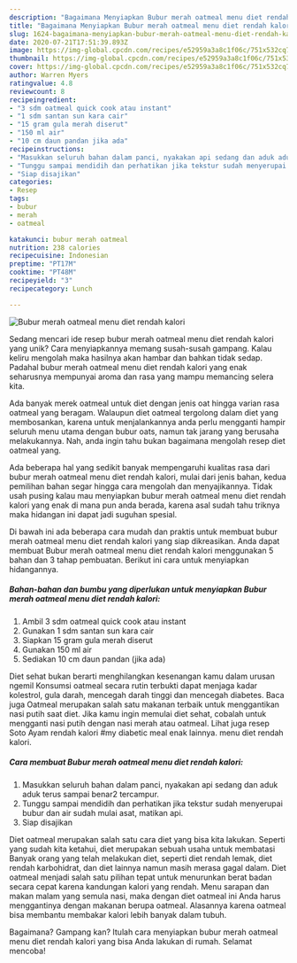 ```yaml
---
description: "Bagaimana Menyiapkan Bubur merah oatmeal menu diet rendah kalori, Enak Banget"
title: "Bagaimana Menyiapkan Bubur merah oatmeal menu diet rendah kalori, Enak Banget"
slug: 1624-bagaimana-menyiapkan-bubur-merah-oatmeal-menu-diet-rendah-kalori-enak-banget
date: 2020-07-21T17:51:39.893Z
image: https://img-global.cpcdn.com/recipes/e52959a3a8c1f06c/751x532cq70/bubur-merah-oatmeal-menu-diet-rendah-kalori-foto-resep-utama.jpg
thumbnail: https://img-global.cpcdn.com/recipes/e52959a3a8c1f06c/751x532cq70/bubur-merah-oatmeal-menu-diet-rendah-kalori-foto-resep-utama.jpg
cover: https://img-global.cpcdn.com/recipes/e52959a3a8c1f06c/751x532cq70/bubur-merah-oatmeal-menu-diet-rendah-kalori-foto-resep-utama.jpg
author: Warren Myers
ratingvalue: 4.8
reviewcount: 8
recipeingredient:
- "3 sdm oatmeal quick cook atau instant"
- "1 sdm santan sun kara cair"
- "15 gram gula merah diserut"
- "150 ml air"
- "10 cm daun pandan jika ada"
recipeinstructions:
- "Masukkan seluruh bahan dalam panci, nyakakan api sedang dan aduk aduk terus sampai benar2 tercampur."
- "Tunggu sampai mendidih dan perhatikan jika tekstur sudah menyerupai bubur dan air sudah mulai asat, matikan api."
- "Siap disajikan"
categories:
- Resep
tags:
- bubur
- merah
- oatmeal

katakunci: bubur merah oatmeal 
nutrition: 238 calories
recipecuisine: Indonesian
preptime: "PT17M"
cooktime: "PT48M"
recipeyield: "3"
recipecategory: Lunch

---
```



![Bubur merah oatmeal menu diet rendah kalori](https://img-global.cpcdn.com/recipes/e52959a3a8c1f06c/751x532cq70/bubur-merah-oatmeal-menu-diet-rendah-kalori-foto-resep-utama.jpg)

Sedang mencari ide resep bubur merah oatmeal menu diet rendah kalori yang unik? Cara menyiapkannya memang susah-susah gampang. Kalau keliru mengolah maka hasilnya akan hambar dan bahkan tidak sedap. Padahal bubur merah oatmeal menu diet rendah kalori yang enak seharusnya mempunyai aroma dan rasa yang mampu memancing selera kita.

Ada banyak merek oatmeal untuk diet dengan jenis oat hingga varian rasa oatmeal yang beragam. Walaupun diet oatmeal tergolong dalam diet yang membosankan, karena untuk menjalankannya anda perlu mengganti hampir seluruh menu utama dengan bubur oats, namun tak jarang yang berusaha melakukannya. Nah, anda ingin tahu bukan bagaimana mengolah resep diet oatmeal yang.

Ada beberapa hal yang sedikit banyak mempengaruhi kualitas rasa dari bubur merah oatmeal menu diet rendah kalori, mulai dari jenis bahan, kedua pemilihan bahan segar hingga cara mengolah dan menyajikannya. Tidak usah pusing kalau mau menyiapkan bubur merah oatmeal menu diet rendah kalori yang enak di mana pun anda berada, karena asal sudah tahu triknya maka hidangan ini dapat jadi suguhan spesial.


Di bawah ini ada beberapa cara mudah dan praktis untuk membuat bubur merah oatmeal menu diet rendah kalori yang siap dikreasikan. Anda dapat membuat Bubur merah oatmeal menu diet rendah kalori menggunakan 5 bahan dan 3 tahap pembuatan. Berikut ini cara untuk menyiapkan hidangannya.

<!--inarticleads1-->

##### Bahan-bahan dan bumbu yang diperlukan untuk menyiapkan Bubur merah oatmeal menu diet rendah kalori:

1. Ambil 3 sdm oatmeal quick cook atau instant
1. Gunakan 1 sdm santan sun kara cair
1. Siapkan 15 gram gula merah diserut
1. Gunakan 150 ml air
1. Sediakan 10 cm daun pandan (jika ada)


Diet sehat bukan berarti menghilangkan kesenangan kamu dalam urusan ngemil Konsumsi oatmeal secara rutin terbukti dapat menjaga kadar kolestrol, gula darah, mencegah darah tinggi dan mencegah diabetes. Baca juga Oatmeal merupakan salah satu makanan terbaik untuk menggantikan nasi putih saat diet. Jika kamu ingin memulai diet sehat, cobalah untuk mengganti nasi putih dengan nasi merah atau oatmeal. Lihat juga resep Soto Ayam rendah kalori #my diabetic meal enak lainnya. menu diet rendah kalori. 

<!--inarticleads2-->

##### Cara membuat Bubur merah oatmeal menu diet rendah kalori:

1. Masukkan seluruh bahan dalam panci, nyakakan api sedang dan aduk aduk terus sampai benar2 tercampur.
1. Tunggu sampai mendidih dan perhatikan jika tekstur sudah menyerupai bubur dan air sudah mulai asat, matikan api.
1. Siap disajikan


Diet oatmeal merupakan salah satu cara diet yang bisa kita lakukan. Seperti yang sudah kita ketahui, diet merupakan sebuah usaha untuk membatasi Banyak orang yang telah melakukan diet, seperti diet rendah lemak, diet rendah karbohidrat, dan diet lainnya namun masih merasa gagal dalam. Diet oatmeal menjadi salah satu pilihan tepat untuk menurunkan berat badan secara cepat karena kandungan kalori yang rendah. Menu sarapan dan makan malam yang semula nasi, maka dengan diet oatmeal ini Anda harus menggantinya dengan makanan berupa oatmeal. Alasannya karena oatmeal bisa membantu membakar kalori lebih banyak dalam tubuh. 

Bagaimana? Gampang kan? Itulah cara menyiapkan bubur merah oatmeal menu diet rendah kalori yang bisa Anda lakukan di rumah. Selamat mencoba!
